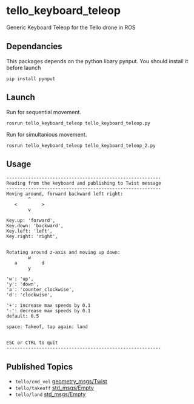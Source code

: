 # tello_keyboard_teleop
Generic Keyboard Teleop for the Tello drone in ROS

## Dependancies
This packages depends on the python libary pynput. You should install it before launch
```
pip install pynput
```

## Launch
Run for sequential movement.
```
rosrun tello_keyboard_teleop tello_keyboard_teleop.py 
```

Run for simultanious movement.
```
rosrun tello_keyboard_teleop tello_keyboard_teleop_2.py 
```


## Usage
```
---------------------------------------------------------
Reading from the keyboard and publishing to Twist message
---------------------------------------------------------
Moving around, forward backward left right:
        ^    
   <         >
        v    

Key.up: 'forward',
Key.down: 'backward',
Key.left: 'left',
Key.right: 'right',


Rotating around z-axis and moving up down:
        w    
   a         d
        y    

'w': 'up',
'y': 'down',
'a': 'counter_clockwise',
'd': 'clockwise',

'+': increase max speeds by 0.1
'-': decrease max speeds by 0.1
default: 0.5

space: Takeof, tap again: land


ESC or CTRL to quit
---------------------------------------------------------

```

## Published Topics 
* ```tello/cmd_vel``` [geometry_msgs/Twist](http://docs.ros.org/api/geometry_msgs/html/msg/Twist.html)
* ```tello/takeoff``` [std_msgs/Empty](http://docs.ros.org/api/std_msgs/html/msg/Empty.html)
* ```tello/land``` [std_msgs/Empty](http://docs.ros.org/api/std_msgs/html/msg/Empty.html)
